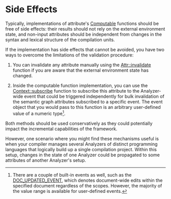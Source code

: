 <!------------------------------------------------------------------------------
  This file is part of "Lady Deirdre", a compiler front-end foundation
  technology.

  This work is proprietary software with source-available code.

  To copy, use, distribute, or contribute to this work, you must agree to
  the terms of the General License Agreement:

  https://github.com/Eliah-Lakhin/lady-deirdre/blob/master/EULA.md

  The agreement grants a Basic Commercial License, allowing you to use
  this work in non-commercial and limited commercial products with a total
  gross revenue cap. To remove this commercial limit for one of your
  products, you must acquire a Full Commercial License.

  If you contribute to the source code, documentation, or related materials,
  you must grant me an exclusive license to these contributions.
  Contributions are governed by the "Contributions" section of the General
  License Agreement.

  Copying the work in parts is strictly forbidden, except as permitted
  under the General License Agreement.

  If you do not or cannot agree to the terms of this Agreement,
  do not use this work.

  This work is provided "as is", without any warranties, express or implied,
  except where such disclaimers are legally invalid.

  Copyright (c) 2024 Ilya Lakhin (Илья Александрович Лахин).
  All rights reserved.
------------------------------------------------------------------------------->

# Side Effects

Typically, implementations of
attribute's [Computable](https://docs.rs/lady-deirdre/2.1.0/lady_deirdre/analysis/trait.Computable.html)
functions should be free of side effects: their results should not rely on the
external environment state, and non-input attributes should be independent from
changes in the syntax and lexical structure of the compilation units.

If the implementation has side effects that cannot be avoided, you have two ways
to overcome the limitations of the validation procedure:

1. You can invalidate any attribute manually using
   the [Attr::invalidate](https://docs.rs/lady-deirdre/2.1.0/lady_deirdre/analysis/struct.Attr.html#method.invalidate)
   function if you are aware that the external environment state has changed.

2. Inside the computable function implementation, you can use
   the [Context::subscribe](https://docs.rs/lady-deirdre/2.1.0/lady_deirdre/analysis/struct.AttrContext.html#method.subscribe)
   function to subscribe this attribute to the Analyzer-wide event that could be
   triggered independently for bulk invalidation of the semantic graph
   attributes subscribed to a specific event. The event object that you would
   pass to this function is an arbitrary user-defined value of a numeric
   type[^builtinevenets].

Both methods should be used conservatively as they could potentially impact the
incremental capabilities of the framework.

However, one scenario where you might find these mechanisms useful is when your
compiler manages several Analyzers of distinct programming languages that
logically build up a single compilation project. Within this setup, changes in
the state of one Analyzer could be propagated to some attributes of another
Analyzer's setup.

[^builtinevenets]: There are a couple of built-in events as well, such as
the [DOC_UPDATED_EVENT](https://docs.rs/lady-deirdre/2.1.0/lady_deirdre/analysis/constant.DOC_UPDATED_EVENT.html),
which denotes document-wide edits within the specified document regardless of
the scopes. However, the majority of the value range is available for
user-defined events.
